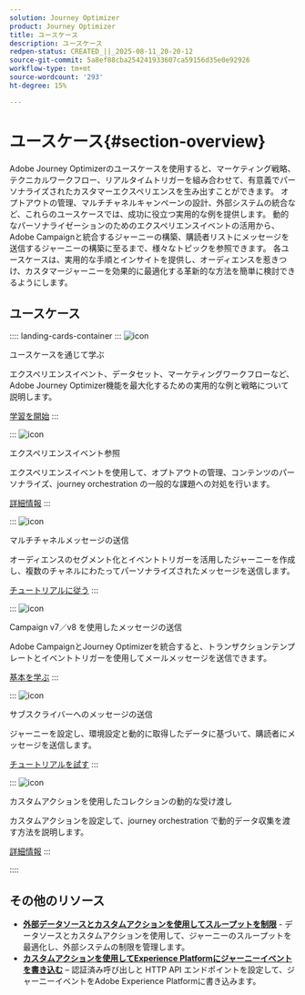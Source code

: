 ```yaml
---
solution: Journey Optimizer
product: Journey Optimizer
title: ユースケース
description: ユースケース
redpen-status: CREATED_||_2025-08-11_20-20-12
source-git-commit: 5a8ef88cba254241933607ca59156d35e0e92926
workflow-type: tm+mt
source-wordcount: '293'
ht-degree: 15%

---
```



# ユースケース{#section-overview}

Adobe Journey Optimizerのユースケースを使用すると、マーケティング戦略、テクニカルワークフロー、リアルタイムトリガーを組み合わせて、有意義でパーソナライズされたカスタマーエクスペリエンスを生み出すことができます。 オプトアウトの管理、マルチチャネルキャンペーンの設計、外部システムの統合など、これらのユースケースでは、成功に役立つ実用的な例を提供します。 動的なパーソナライゼーションのためのエクスペリエンスイベントの活用から、Adobe Campaignと統合するジャーニーの構築、購読者リストにメッセージを送信するジャーニーの構築に至るまで、様々なトピックを参照できます。 各ユースケースは、実用的な手順とインサイトを提供し、オーディエンスを惹きつけ、カスタマージャーニーを効果的に最適化する革新的な方法を簡単に検討できるようにします。

## ユースケース

:::: landing-cards-container
:::
![icon](https://cdn.experienceleague.adobe.com/icons/book.svg?lang=ja)

ユースケースを通じて学ぶ

エクスペリエンスイベント、データセット、マーケティングワークフローなど、Adobe Journey Optimizer機能を最大化するための実用的な例と戦略について説明します。

[学習を開始](../using/building-journeys/jo-use-cases.md)
:::

:::
![icon](https://cdn.experienceleague.adobe.com/icons/list-check.svg?lang=ja)

エクスペリエンスイベント参照

エクスペリエンスイベントを使用して、オプトアウトの管理、コンテンツのパーソナライズ、journey orchestration の一般的な課題への対処を行います。

[詳細情報](../using/building-journeys/exp-event-lookup.md)
:::

:::
![icon](https://cdn.experienceleague.adobe.com/icons/circle-play.svg?lang=ja)

マルチチャネルメッセージの送信

オーディエンスのセグメント化とイベントトリガーを活用したジャーニーを作成し、複数のチャネルにわたってパーソナライズされたメッセージを送信します。

[チュートリアルに従う](../using/building-journeys/journeys-uc.md)
:::

:::
![icon](https://cdn.experienceleague.adobe.com/icons/puzzle-piece.svg?lang=ja)

Campaign v7／v8 を使用したメッセージの送信

Adobe CampaignとJourney Optimizerを統合すると、トランザクションテンプレートとイベントトリガーを使用してメールメッセージを送信できます。

[基本を学ぶ](../using/building-journeys/ajo-ac.md)
:::

:::
![icon](https://cdn.experienceleague.adobe.com/icons/list-check.svg?lang=ja)

サブスクライバーへのメッセージの送信

ジャーニーを設定し、環境設定と動的に取得したデータに基づいて、購読者にメッセージを送信します。

[チュートリアルを試す](../using/building-journeys/message-to-subscribers-uc.md)
:::

:::
![icon](https://cdn.experienceleague.adobe.com/icons/code-branch.svg?lang=ja)

カスタムアクションを使用したコレクションの動的な受け渡し

カスタムアクションを設定して、journey orchestration で動的データ収集を渡す方法を説明します。

[詳細情報](../using/building-journeys/collections.md)
:::

::::


## その他のリソース

- **[外部データソースとカスタムアクションを使用してスループットを制限](../using/building-journeys/limit-throughput.md)** - データソースとカスタムアクションを使用して、ジャーニーのスループットを最適化し、外部システムの制限を管理します。
- **[カスタムアクションを使用してExperience Platformにジャーニーイベントを書き込む](../using/building-journeys/custom-action-aep.md)** – 認証済み呼び出しと HTTP API エンドポイントを設定して、ジャーニーイベントをAdobe Experience Platformに書き込みます。
